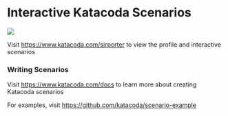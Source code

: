 # Interactive Katacoda Scenarios

[![](http://shields.katacoda.com/katacoda/sirporter/count.svg)](https://www.katacoda.com/sirporter "Get your profile on Katacoda.com")

Visit https://www.katacoda.com/sirporter to view the profile and interactive scenarios

### Writing Scenarios
Visit https://www.katacoda.com/docs to learn more about creating Katacoda scenarios

For examples, visit https://github.com/katacoda/scenario-example
